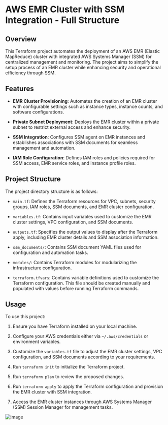 # AWS EMR Cluster with SSM Integration - Full Structure

## Overview

This Terraform project automates the deployment of an AWS EMR (Elastic MapReduce) cluster with integrated AWS Systems Manager (SSM) for centralized management and monitoring. The project aims to simplify the setup process of an EMR cluster while enhancing security and operational efficiency through SSM.

## Features

- **EMR Cluster Provisioning**: Automates the creation of an EMR cluster with configurable settings such as instance types, instance counts, and software configurations.
  
- **Private Subnet Deployment**: Deploys the EMR cluster within a private subnet to restrict external access and enhance security.
  
- **SSM Integration**: Configures SSM agent on EMR instances and establishes associations with SSM documents for seamless management and automation.
  
- **IAM Role Configuration**: Defines IAM roles and policies required for SSM access, EMR service roles, and instance profile roles.

## Project Structure

The project directory structure is as follows:

- `main.tf`: Defines the Terraform resources for VPC, subnets, security groups, IAM roles, SSM documents, and EMR cluster configuration.

- `variables.tf`: Contains input variables used to customize the EMR cluster settings, VPC configuration, and SSM documents.

- `outputs.tf`: Specifies the output values to display after the Terraform apply, including EMR cluster details and SSM association information.

- `ssm_documents/`: Contains SSM document YAML files used for configuration and automation tasks.

- `modules/`: Contains Terraform modules for modularizing the infrastructure configuration.
  
- `terraform.tfvars`: Contains variable definitions used to customize the Terraform configuration. This file should be created manually and populated with values before running Terraform commands.

## Usage

To use this project:

1. Ensure you have Terraform installed on your local machine.

2. Configure your AWS credentials either via `~/.aws/credentials` or environment variables.

3. Customize the `variables.tf` file to adjust the EMR cluster settings, VPC configuration, and SSM documents according to your requirements.

4. Run `terraform init` to initialize the Terraform project.

5. Run `terraform plan` to review the proposed changes.

6. Run `terraform apply` to apply the Terraform configuration and provision the EMR cluster with SSM integration.

7. Access the EMR cluster instances through AWS Systems Manager (SSM) Session Manager for management tasks.


![image](https://github.com/Mariamkassab/AWS-EMR-With-SSM-Full-Structure/assets/123699968/370ce08e-f2dd-4e57-8dd0-bcabe7bc794b)
